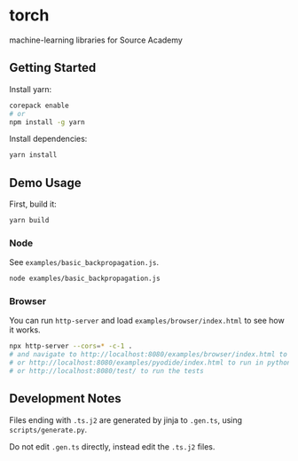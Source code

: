 # torch
machine-learning libraries for Source Academy

## Getting Started

Install yarn:

``` bash
corepack enable
# or
npm install -g yarn
```

Install dependencies:

```bash
yarn install
```

## Demo Usage

First, build it:

```bash
yarn build
```

### Node

See `examples/basic_backpropagation.js`.

```bash
node examples/basic_backpropagation.js
```

### Browser

You can run `http-server` and load `examples/browser/index.html` to see how it works.

```bash
npx http-server --cors=* -c-1 .
# and navigate to http://localhost:8080/examples/browser/index.html to run torch in js
# or http://localhost:8080/examples/pyodide/index.html to run in python
# or http://localhost:8080/test/ to run the tests
```

## Development Notes

Files ending with `.ts.j2` are generated by jinja to `.gen.ts`, using `scripts/generate.py`.

Do not edit `.gen.ts` directly, instead edit the `.ts.j2` files.